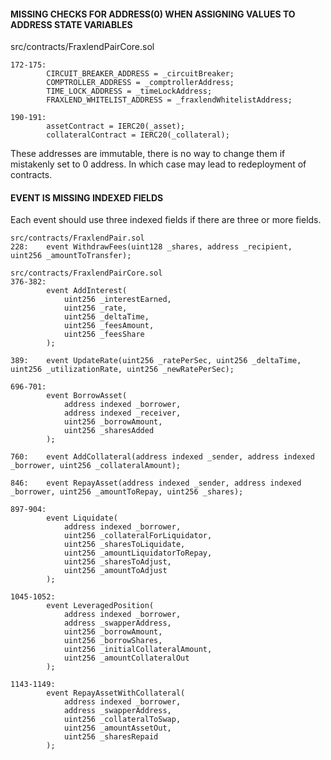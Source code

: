 
#### MISSING CHECKS FOR ADDRESS(0) WHEN ASSIGNING VALUES TO ADDRESS STATE VARIABLES

src/contracts/FraxlendPairCore.sol
```solidity
172-175:
        CIRCUIT_BREAKER_ADDRESS = _circuitBreaker;
        COMPTROLLER_ADDRESS = _comptrollerAddress;
        TIME_LOCK_ADDRESS = _timeLockAddress;
        FRAXLEND_WHITELIST_ADDRESS = _fraxlendWhitelistAddress;

190-191:
        assetContract = IERC20(_asset);
        collateralContract = IERC20(_collateral);
```

These addresses are immutable, there is no way to change them if mistakenly set to 0 address. In which case may lead to redeployment of contracts.



#### EVENT IS MISSING INDEXED FIELDS


Each event should use three indexed fields if there are three or more fields.


```solidity
src/contracts/FraxlendPair.sol
228:    event WithdrawFees(uint128 _shares, address _recipient, uint256 _amountToTransfer);

src/contracts/FraxlendPairCore.sol
376-382:
        event AddInterest(
            uint256 _interestEarned,
            uint256 _rate,
            uint256 _deltaTime,
            uint256 _feesAmount,
            uint256 _feesShare
        );

389:    event UpdateRate(uint256 _ratePerSec, uint256 _deltaTime, uint256 _utilizationRate, uint256 _newRatePerSec);

696-701:
        event BorrowAsset(
            address indexed _borrower,
            address indexed _receiver,
            uint256 _borrowAmount,
            uint256 _sharesAdded
        );

760:    event AddCollateral(address indexed _sender, address indexed _borrower, uint256 _collateralAmount);

846:    event RepayAsset(address indexed _sender, address indexed _borrower, uint256 _amountToRepay, uint256 _shares);

897-904:
        event Liquidate(
            address indexed _borrower,
            uint256 _collateralForLiquidator,
            uint256 _sharesToLiquidate,
            uint256 _amountLiquidatorToRepay,
            uint256 _sharesToAdjust,
            uint256 _amountToAdjust
        );

1045-1052:
        event LeveragedPosition(
            address indexed _borrower,
            address _swapperAddress,
            uint256 _borrowAmount,
            uint256 _borrowShares,
            uint256 _initialCollateralAmount,
            uint256 _amountCollateralOut
        );

1143-1149:
        event RepayAssetWithCollateral(
            address indexed _borrower,
            address _swapperAddress,
            uint256 _collateralToSwap,
            uint256 _amountAssetOut,
            uint256 _sharesRepaid
        );
```




